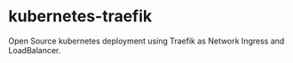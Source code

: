 # kubernetes-traefik
Open Source kubernetes deployment using Traefik as Network Ingress and LoadBalancer.
